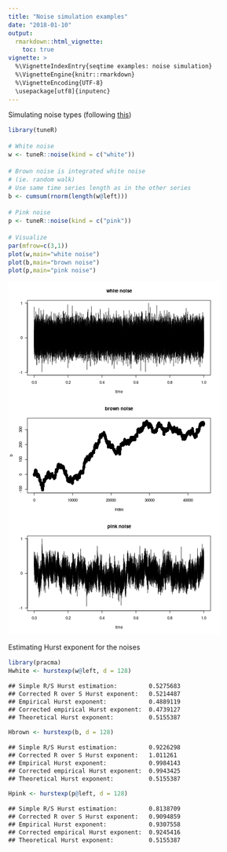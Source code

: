 ```yaml
---
title: "Noise simulation examples"
date: "2018-01-10"
output: 
  rmarkdown::html_vignette:
    toc: true
vignette: >
  %\VignetteIndexEntry{seqtime examples: noise simulation}
  %\VignetteEngine{knitr::rmarkdown}
  %\VignetteEncoding{UTF-8}
  \usepackage[utf8]{inputenc}
---
```


Simulating noise types (following [this](http://stackoverflow.com/questions/8697567/how-to-simulate-pink-noise-in-r))





```r
library(tuneR)

# White noise
w <- tuneR::noise(kind = c("white"))

# Brown noise is integrated white noise
# (ie. random walk)
# Use same time series length as in the other series
b <- cumsum(rnorm(length(w@left)))

# Pink noise
p <- tuneR::noise(kind = c("pink"))

# Visualize
par(mfrow=c(3,1))
plot(w,main="white noise")
plot(b,main="brown noise")
plot(p,main="pink noise")
```

![plot of chunk noise_simu](figure_noise_simulations/noise_simu-1.png)

Estimating Hurst exponent for the noises


```r
library(pracma)
Hwhite <- hurstexp(w@left, d = 128)
```

```
## Simple R/S Hurst estimation:         0.5275683 
## Corrected R over S Hurst exponent:   0.5214487 
## Empirical Hurst exponent:            0.4889119 
## Corrected empirical Hurst exponent:  0.4739127 
## Theoretical Hurst exponent:          0.5155387
```

```r
Hbrown <- hurstexp(b, d = 128)
```

```
## Simple R/S Hurst estimation:         0.9226298 
## Corrected R over S Hurst exponent:   1.011261 
## Empirical Hurst exponent:            0.9984143 
## Corrected empirical Hurst exponent:  0.9943425 
## Theoretical Hurst exponent:          0.5155387
```

```r
Hpink <- hurstexp(p@left, d = 128)
```

```
## Simple R/S Hurst estimation:         0.8138709 
## Corrected R over S Hurst exponent:   0.9094859 
## Empirical Hurst exponent:            0.9307558 
## Corrected empirical Hurst exponent:  0.9245416 
## Theoretical Hurst exponent:          0.5155387
```



